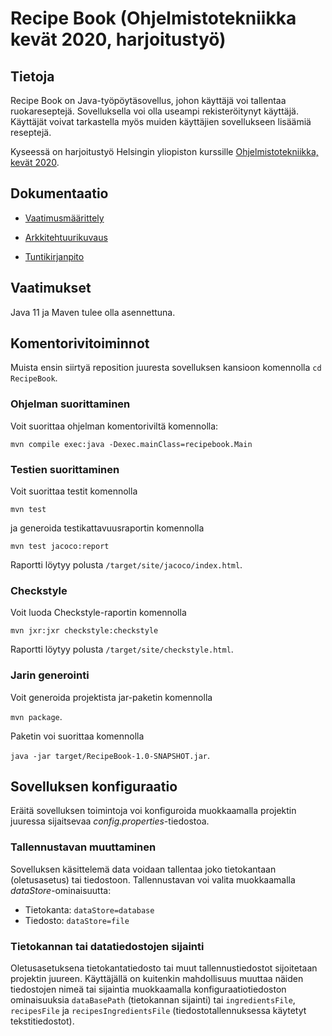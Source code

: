 # Recipe Book (Ohjelmistotekniikka kevät 2020, harjoitustyö)

## Tietoja

Recipe Book on Java-työpöytäsovellus, johon käyttäjä voi tallentaa ruokareseptejä. Sovelluksella voi olla useampi rekisteröitynyt käyttäjä. Käyttäjät voivat tarkastella myös muiden käyttäjien sovellukseen lisäämiä reseptejä.

Kyseessä on harjoitustyö Helsingin yliopiston kurssille [Ohjelmistotekniikka, kevät 2020](https://github.com/mluukkai/ohjelmistotekniikka-kevat-2020/).

## Dokumentaatio

- [Vaatimusmäärittely](https://github.com/joonaspartanen/ot-harjoitustyo/blob/master/RecipeBook/dokumentointi/vaatimusmaarittely.md)

- [Arkkitehtuurikuvaus](https://github.com/joonaspartanen/ot-harjoitustyo/blob/master/RecipeBook/dokumentointi/arkkitehtuuri.md)

- [Tuntikirjanpito](https://github.com/joonaspartanen/ot-harjoitustyo/blob/master/RecipeBook/dokumentointi/tuntikirjanpito.md)

## Vaatimukset

Java 11 ja Maven tulee olla asennettuna.

## Komentorivitoiminnot

Muista ensin siirtyä reposition juuresta sovelluksen kansioon komennolla `cd RecipeBook`.

### Ohjelman suorittaminen

Voit suorittaa ohjelman komentoriviltä komennolla:

`mvn compile exec:java -Dexec.mainClass=recipebook.Main`

### Testien suorittaminen

Voit suorittaa testit komennolla

`mvn test`

ja generoida testikattavuusraportin komennolla

`mvn test jacoco:report`

Raportti löytyy polusta `/target/site/jacoco/index.html`.

### Checkstyle

Voit luoda Checkstyle-raportin komennolla

`mvn jxr:jxr checkstyle:checkstyle`

Raportti löytyy polusta `/target/site/checkstyle.html`.

### Jarin generointi

Voit generoida projektista jar-paketin komennolla

`mvn package`.

Paketin voi suorittaa komennolla

`java -jar target/RecipeBook-1.0-SNAPSHOT.jar`.

## Sovelluksen konfiguraatio

Eräitä sovelluksen toimintoja voi konfiguroida muokkaamalla projektin juuressa sijaitsevaa _config.properties_-tiedostoa.

### Tallennustavan muuttaminen

Sovelluksen käsittelemä data voidaan tallentaa joko tietokantaan (oletusasetus) tai tiedostoon. Tallennustavan voi valita muokkaamalla _dataStore_-ominaisuutta:

- Tietokanta: `dataStore=database`
- Tiedosto: `dataStore=file`

### Tietokannan tai datatiedostojen sijainti

Oletusasetuksena tietokantatiedosto tai muut tallennustiedostot sijoitetaan projektin juureen. Käyttäjällä on kuitenkin mahdollisuus muuttaa näiden tiedostojen nimeä tai sijaintia muokkaamalla konfiguraatiotiedoston ominaisuuksia `dataBasePath` (tietokannan sijainti) tai `ingredientsFile`, `recipesFile` ja `recipesIngredientsFile` (tiedostotallennuksessa käytetyt tekstitiedostot).
